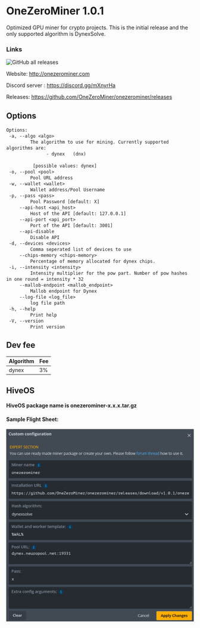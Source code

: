 # OneZeroMiner 1.0.1

Optimized GPU miner for crypto projects. This is the initial release and the only supported algorithm is DynexSolve.
### Links 

![GitHub all releases](https://img.shields.io/github/downloads/OneZeroMiner/onezerominer/total)

Website: http://onezerominer.com

Discord server : https://discord.gg/mXnyrHa

Releases: https://github.com/OneZeroMiner/onezerominer/releases

Options
------------------------------------------           
 ```                                                                                                   
Options:                                                                                            
  -a, --algo <algo>                                                                                 
          The algorithm to use for mining. Currently supported algorithms are:                      
                - dynex   (dnx)                                                                     
                                                                                                    
           [possible values: dynex]                                                                 
  -o, --pool <pool>                                                                                 
          Pool URL address                                                                          
  -w, --wallet <wallet>                                                                             
          Wallet address/Pool Username                                                              
  -p, --pass <pass>                                                                                 
          Pool Password [default: X]                                                                
      --api-host <api_host>                                                                         
          Host of the API [default: 127.0.0.1]                                                      
      --api-port <api_port>                                                                         
          Port of the API [default: 3001]                                                           
      --api-disable                                                                                 
          Disable API                                                                               
  -d, --devices <devices>                                                                           
          Comma seperated list of devices to use                                                    
      --chips-memory <chips-memory>                                                                 
          Percentage of memory allocated for dynex chips.                             
  -i, --intensity <intensity>                                                                       
          Intensity multiplier for the pow part. Number of pow hashes in one round = intensity * 32 
      --mallob-endpoint <mallob_endpoint>                                                           
          Mallob endpoint for Dynex                                                                 
      --log-file <log_file>                                                                         
          log file path                                                                             
  -h, --help                                                                                        
          Print help                                                                                
  -V, --version                                                                                     
          Print version  
```

Dev fee
------------------------------------------

Algorithm           |  Fee 
--------------------| ---- 
dynex               | 3%


HiveOS
------------------------------------------
#### HiveOS package name is onezerominer-x.x.x.tar.gz
#### Sample Flight Sheet:

![HiveOS](https://github.com/OneZeroMiner/onezerominer/raw/main/hiveos.png?raw=true)
